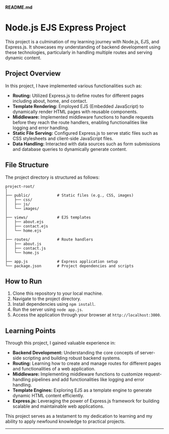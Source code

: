 **README.md**

# Node.js EJS Express Project

This project is a culmination of my learning journey with Node.js, EJS, and Express.js. It showcases my understanding of backend development using these technologies, particularly in handling multiple routes and serving dynamic content.

## Project Overview

In this project, I have implemented various functionalities such as:

- **Routing:** Utilized Express.js to define routes for different pages including about, home, and contact.
- **Template Rendering:** Employed EJS (Embedded JavaScript) to dynamically render HTML pages with reusable components.
- **Middleware:** Implemented middleware functions to handle requests before they reach the route handlers, enabling functionalities like logging and error handling.
- **Static File Serving:** Configured Express.js to serve static files such as CSS stylesheets and client-side JavaScript files.
- **Data Handling:** Interacted with data sources such as form submissions and database queries to dynamically generate content.

## File Structure

The project directory is structured as follows:

```
project-root/
│
├── public/            # Static files (e.g., CSS, images)
│   ├── css/
│   ├── js/
│   └── images/
│
├── views/             # EJS templates
│   ├── about.ejs
│   ├── contact.ejs
│   └── home.ejs
│
├── routes/            # Route handlers
│   ├── about.js
│   ├── contact.js
│   └── home.js
│
├── app.js             # Express application setup
└── package.json       # Project dependencies and scripts
```

## How to Run

1. Clone this repository to your local machine.
2. Navigate to the project directory.
3. Install dependencies using `npm install`.
4. Run the server using `node app.js`.
5. Access the application through your browser at `http://localhost:3000`.

## Learning Points

Through this project, I gained valuable experience in:

- **Backend Development:** Understanding the core concepts of server-side scripting and building robust backend systems.
- **Routing:** Learning how to create and manage routes for different pages and functionalities of a web application.
- **Middleware:** Implementing middleware functions to customize request-handling pipelines and add functionalities like logging and error handling.
- **Template Engines:** Exploring EJS as a template engine to generate dynamic HTML content efficiently.
- **Express.js:** Leveraging the power of Express.js framework for building scalable and maintainable web applications.

This project serves as a testament to my dedication to learning and my ability to apply newfound knowledge to practical projects.

---